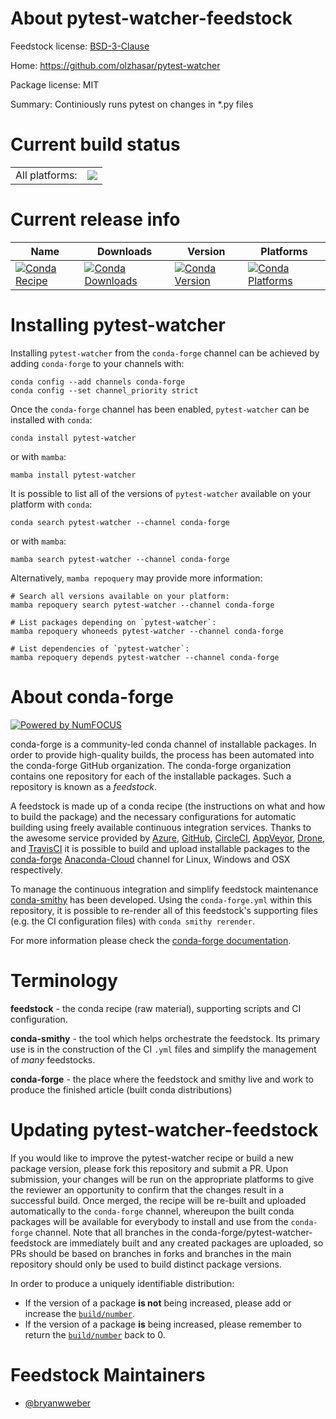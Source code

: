 About pytest-watcher-feedstock
==============================

Feedstock license: [BSD-3-Clause](https://github.com/conda-forge/pytest-watcher-feedstock/blob/main/LICENSE.txt)

Home: https://github.com/olzhasar/pytest-watcher

Package license: MIT

Summary: Continiously runs pytest on changes in *.py files

Current build status
====================


<table><tr><td>All platforms:</td>
    <td>
      <a href="https://dev.azure.com/conda-forge/feedstock-builds/_build/latest?definitionId=15077&branchName=main">
        <img src="https://dev.azure.com/conda-forge/feedstock-builds/_apis/build/status/pytest-watcher-feedstock?branchName=main">
      </a>
    </td>
  </tr>
</table>

Current release info
====================

| Name | Downloads | Version | Platforms |
| --- | --- | --- | --- |
| [![Conda Recipe](https://img.shields.io/badge/recipe-pytest--watcher-green.svg)](https://anaconda.org/conda-forge/pytest-watcher) | [![Conda Downloads](https://img.shields.io/conda/dn/conda-forge/pytest-watcher.svg)](https://anaconda.org/conda-forge/pytest-watcher) | [![Conda Version](https://img.shields.io/conda/vn/conda-forge/pytest-watcher.svg)](https://anaconda.org/conda-forge/pytest-watcher) | [![Conda Platforms](https://img.shields.io/conda/pn/conda-forge/pytest-watcher.svg)](https://anaconda.org/conda-forge/pytest-watcher) |

Installing pytest-watcher
=========================

Installing `pytest-watcher` from the `conda-forge` channel can be achieved by adding `conda-forge` to your channels with:

```
conda config --add channels conda-forge
conda config --set channel_priority strict
```

Once the `conda-forge` channel has been enabled, `pytest-watcher` can be installed with `conda`:

```
conda install pytest-watcher
```

or with `mamba`:

```
mamba install pytest-watcher
```

It is possible to list all of the versions of `pytest-watcher` available on your platform with `conda`:

```
conda search pytest-watcher --channel conda-forge
```

or with `mamba`:

```
mamba search pytest-watcher --channel conda-forge
```

Alternatively, `mamba repoquery` may provide more information:

```
# Search all versions available on your platform:
mamba repoquery search pytest-watcher --channel conda-forge

# List packages depending on `pytest-watcher`:
mamba repoquery whoneeds pytest-watcher --channel conda-forge

# List dependencies of `pytest-watcher`:
mamba repoquery depends pytest-watcher --channel conda-forge
```


About conda-forge
=================

[![Powered by
NumFOCUS](https://img.shields.io/badge/powered%20by-NumFOCUS-orange.svg?style=flat&colorA=E1523D&colorB=007D8A)](https://numfocus.org)

conda-forge is a community-led conda channel of installable packages.
In order to provide high-quality builds, the process has been automated into the
conda-forge GitHub organization. The conda-forge organization contains one repository
for each of the installable packages. Such a repository is known as a *feedstock*.

A feedstock is made up of a conda recipe (the instructions on what and how to build
the package) and the necessary configurations for automatic building using freely
available continuous integration services. Thanks to the awesome service provided by
[Azure](https://azure.microsoft.com/en-us/services/devops/), [GitHub](https://github.com/),
[CircleCI](https://circleci.com/), [AppVeyor](https://www.appveyor.com/),
[Drone](https://cloud.drone.io/welcome), and [TravisCI](https://travis-ci.com/)
it is possible to build and upload installable packages to the
[conda-forge](https://anaconda.org/conda-forge) [Anaconda-Cloud](https://anaconda.org/)
channel for Linux, Windows and OSX respectively.

To manage the continuous integration and simplify feedstock maintenance
[conda-smithy](https://github.com/conda-forge/conda-smithy) has been developed.
Using the ``conda-forge.yml`` within this repository, it is possible to re-render all of
this feedstock's supporting files (e.g. the CI configuration files) with ``conda smithy rerender``.

For more information please check the [conda-forge documentation](https://conda-forge.org/docs/).

Terminology
===========

**feedstock** - the conda recipe (raw material), supporting scripts and CI configuration.

**conda-smithy** - the tool which helps orchestrate the feedstock.
                   Its primary use is in the construction of the CI ``.yml`` files
                   and simplify the management of *many* feedstocks.

**conda-forge** - the place where the feedstock and smithy live and work to
                  produce the finished article (built conda distributions)


Updating pytest-watcher-feedstock
=================================

If you would like to improve the pytest-watcher recipe or build a new
package version, please fork this repository and submit a PR. Upon submission,
your changes will be run on the appropriate platforms to give the reviewer an
opportunity to confirm that the changes result in a successful build. Once
merged, the recipe will be re-built and uploaded automatically to the
`conda-forge` channel, whereupon the built conda packages will be available for
everybody to install and use from the `conda-forge` channel.
Note that all branches in the conda-forge/pytest-watcher-feedstock are
immediately built and any created packages are uploaded, so PRs should be based
on branches in forks and branches in the main repository should only be used to
build distinct package versions.

In order to produce a uniquely identifiable distribution:
 * If the version of a package **is not** being increased, please add or increase
   the [``build/number``](https://docs.conda.io/projects/conda-build/en/latest/resources/define-metadata.html#build-number-and-string).
 * If the version of a package **is** being increased, please remember to return
   the [``build/number``](https://docs.conda.io/projects/conda-build/en/latest/resources/define-metadata.html#build-number-and-string)
   back to 0.

Feedstock Maintainers
=====================

* [@bryanwweber](https://github.com/bryanwweber/)

